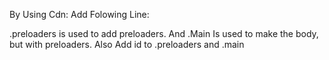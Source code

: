 By Using Cdn:
  Add Folowing Line:
  <link rel="stylesheet" href="https://cdn.jsdelivr.net/gh/Apsanishant/preloaders/style.css">
  <script src="https://cdn.jsdelivr.net/gh/Apsanishant/preloaders/script.js"></script>

.preloaders is used to add preloaders. And .Main Is used to make the body, but with preloaders.
Also Add id to .preloaders and .main

